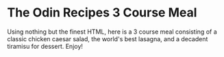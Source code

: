# The Odin Recipes 3 Course Meal
Using nothing but the finest HTML, here is a 3 course meal consisting of a classic chicken caesar salad, the world's best lasagna, and a decadent tiramisu for dessert.
Enjoy!
